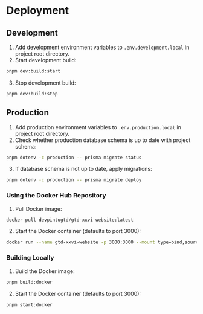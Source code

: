 # Deployment

## Development

1. Add development environment variables to `.env.development.local` in project root directory.
2. Start development build:

```bash
pnpm dev:build:start
```

3. Stop development build:

```bash
pnpm dev:build:stop
```

## Production

1. Add production environment variables to `.env.production.local` in project root directory.
2. Check whether production database schema is up to date with project schema:

```bash
pnpm dotenv -c production -- prisma migrate status
```

3. If database schema is not up to date, apply migrations:

```bash
pnpm dotenv -c production -- prisma migrate deploy
```

### Using the Docker Hub Repository

1. Pull Docker image:

```bash
docker pull devpintugtd/gtd-xxvi-website:latest
```

2. Start the Docker container (defaults to port 3000):

```bash
docker run --name gtd-xxvi-website -p 3000:3000 --mount type=bind,source="$(pwd)"/.env.production.local,target=/app/.env.production.local -d --rm devpintugtd/gtd-xxvi-website:latest
```

### Building Locally

1. Build the Docker image:

```bash
pnpm build:docker
```

2. Start the Docker container (defaults to port 3000):

```bash
pnpm start:docker
```
